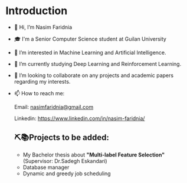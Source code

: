   # Introduction

- 👋 Hi, I’m Nasim Faridnia
- 🎓 I'm a Senior Computer Science student at Guilan University
- 👀 I’m interested in Machine Learning and Artificial Intelligence.
- 🌱 I’m currently studying Deep Learning and Reinforcement Learning.
- 💞️ I’m looking to collaborate on any projects and academic papers regarding my interests.
- 📫 How to reach me: 
 
     Email: nasimfaridnia@gmail.com
     
    Linkedin: https://www.linkedin.com/in/nasim-faridnia/
    
    
    
    
    
    ## ⛏📚Projects to be added:
    - My Bachelor thesis about **"Multi-label Feature Selection"** (Supervisor: Dr.Sadegh Eskandari)
    - Database manager
    - Dynamic and greedy job scheduling

<!---
NassimF/NassimF is a ✨ special ✨ repository because its `README.md` (this file) appears on your GitHub profile.
You can click the Preview link to take a look at your changes.
--->
